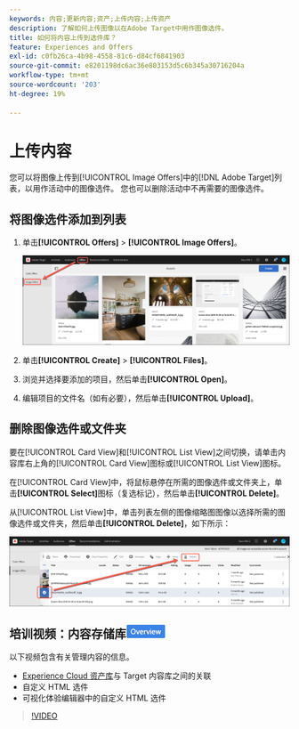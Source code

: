 ```yaml
---
keywords: 内容;更新内容;资产;上传内容;上传资产
description: 了解如何上传图像以在Adobe Target中用作图像选件。
title: 如何将内容上传到选件库？
feature: Experiences and Offers
exl-id: c0fb26ca-4b98-4558-81c6-d84cf6841903
source-git-commit: e8201198dc6ac36e803153d5c6b345a30716204a
workflow-type: tm+mt
source-wordcount: '203'
ht-degree: 19%

---
```


# 上传内容

您可以将图像上传到[!UICONTROL Image Offers]中的[!DNL Adobe Target]列表，以用作活动中的图像选件。 您也可以删除活动中不再需要的图像选件。

## 将图像选件添加到列表

1. 单击&#x200B;**[!UICONTROL Offers]** > **[!UICONTROL Image Offers]**。

   ![选件>图像选件](/help/main/c-experiences/c-manage-content/assets/image-offers-tab.png)

1. 单击&#x200B;**[!UICONTROL Create]** > **[!UICONTROL Files]**。
1. 浏览并选择要添加的项目，然后单击&#x200B;**[!UICONTROL Open]**。
1. 编辑项目的文件名（如有必要），然后单击&#x200B;**[!UICONTROL Upload]**。

## 删除图像选件或文件夹

要在[!UICONTROL Card View]和[!UICONTROL List View]之间切换，请单击内容库右上角的[!UICONTROL Card View]图标或[!UICONTROL List View]图标。

在[!UICONTROL Card View]中，将鼠标悬停在所需的图像选件或文件夹上，单击&#x200B;**[!UICONTROL Select]**&#x200B;图标（复选标记），然后单击&#x200B;**[!UICONTROL Delete]**。

从[!UICONTROL List View]中，单击列表左侧的图像缩略图图像以选择所需的图像选件或文件夹，然后单击&#x200B;**[!UICONTROL Delete]**，如下所示：

![删除选定项](/help/main/c-experiences/c-manage-content/assets/delete-image-offer.png)

## 培训视频：内容存储库![概述徽章](/help/main/assets/overview.png)

以下视频包含有关管理内容的信息。

* [Experience Cloud 资产库](https://experienceleague.adobe.com/docs/core-services/interface/assets/creative-cloud.html)与 Target 内容库之间的关联
* 自定义 HTML 选件
* 可视化体验编辑器中的自定义 HTML 选件

>[!VIDEO](https://video.tv.adobe.com/v/17387)
